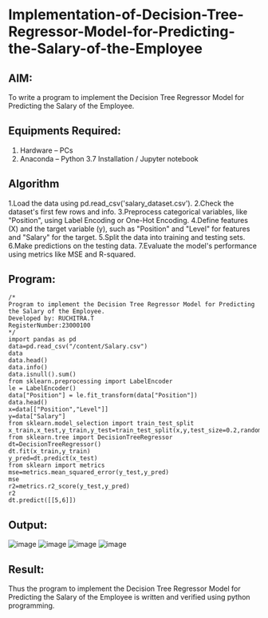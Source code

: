 # Implementation-of-Decision-Tree-Regressor-Model-for-Predicting-the-Salary-of-the-Employee

## AIM:
To write a program to implement the Decision Tree Regressor Model for Predicting the Salary of the Employee.

## Equipments Required:
1. Hardware – PCs
2. Anaconda – Python 3.7 Installation / Jupyter notebook

## Algorithm
1.Load the data using pd.read_csv('salary_dataset.csv').
2.Check the dataset's first few rows and info.
3.Preprocess categorical variables, like "Position", using Label Encoding or One-Hot Encoding.
4.Define features (X) and the target variable (y), such as "Position" and "Level" for features and "Salary" for the target.
5.Split the data into training and testing sets.
6.Make predictions on the testing data.
7.Evaluate the model's performance using metrics like MSE and R-squared.

## Program:
```
/*
Program to implement the Decision Tree Regressor Model for Predicting the Salary of the Employee.
Developed by: RUCHITRA.T
RegisterNumber:23000100
*/
import pandas as pd
data=pd.read_csv("/content/Salary.csv")
data
data.head()
data.info()
data.isnull().sum()
from sklearn.preprocessing import LabelEncoder
le = LabelEncoder()
data["Position"] = le.fit_transform(data["Position"])
data.head()
x=data[["Position","Level"]]
y=data["Salary"]
from sklearn.model_selection import train_test_split
x_train,x_test,y_train,y_test=train_test_split(x,y,test_size=0.2,random_state=2)
from sklearn.tree import DecisionTreeRegressor
dt=DecisionTreeRegressor()
dt.fit(x_train,y_train)
y_pred=dt.predict(x_test)
from sklearn import metrics
mse=metrics.mean_squared_error(y_test,y_pred)
mse
r2=metrics.r2_score(y_test,y_pred)
r2
dt.predict([[5,6]])
```

## Output:
![image](https://github.com/RuchitraThiyagaraj/Implementation-of-Decision-Tree-Regressor-Model-for-Predicting-the-Salary-of-the-Employee/assets/154776996/29ee9dfa-dccf-4413-a073-df5f22a0f2ac)
![image](https://github.com/RuchitraThiyagaraj/Implementation-of-Decision-Tree-Regressor-Model-for-Predicting-the-Salary-of-the-Employee/assets/154776996/0ba14cb2-d3e1-41ca-bf77-f4bff9e4c41b)
![image](https://github.com/RuchitraThiyagaraj/Implementation-of-Decision-Tree-Regressor-Model-for-Predicting-the-Salary-of-the-Employee/assets/154776996/d6003c3a-7b88-4851-b155-0ab991c9e60b)
![image](https://github.com/RuchitraThiyagaraj/Implementation-of-Decision-Tree-Regressor-Model-for-Predicting-the-Salary-of-the-Employee/assets/154776996/94700ba2-7e7f-472e-abfd-cf2cbd16ecf9)


## Result:
Thus the program to implement the Decision Tree Regressor Model for Predicting the Salary of the Employee is written and verified using python programming.
